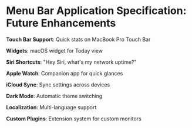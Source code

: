 # Menu Bar Application Specification: Future Enhancements



**Touch Bar Support**: Quick stats on MacBook Pro Touch Bar

**Widgets**: macOS widget for Today view

**Siri Shortcuts**: "Hey Siri, what's my network uptime?"

**Apple Watch**: Companion app for quick glances

**iCloud Sync**: Sync settings across devices

**Dark Mode**: Automatic theme switching

**Localization**: Multi-language support

**Custom Plugins**: Extension system for custom monitors
